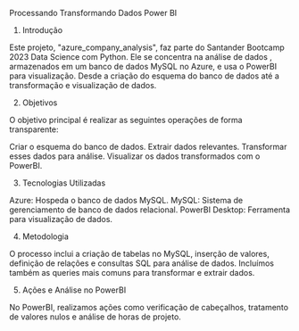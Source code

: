 Processando Transformando Dados Power BI


1. Introdução

Este projeto, "azure_company_analysis", faz parte do Santander Bootcamp 2023 Data Science com Python. Ele se concentra na análise de dados , armazenados em um banco de dados MySQL no Azure, e usa o PowerBI para visualização. Desde a criação do esquema do banco de dados até a transformação e visualização de dados.



2. Objetivos

O objetivo principal é realizar as seguintes operações de forma transparente:

Criar o esquema do banco de dados.
Extrair dados relevantes.
Transformar esses dados para análise.
Visualizar os dados transformados com o PowerBI.

3. Tecnologias Utilizadas

Azure: Hospeda o banco de dados MySQL.
MySQL: Sistema de gerenciamento de banco de dados relacional.
PowerBI Desktop: Ferramenta para visualização de dados.

4. Metodologia

O processo inclui a criação de tabelas no MySQL, inserção de valores, definição de relações e consultas SQL para análise de dados. Incluímos também as queries mais comuns para transformar e extrair dados.



5. Ações e Análise no PowerBI

No PowerBI, realizamos ações como verificação de cabeçalhos, tratamento de valores nulos e análise de horas de projeto. 



